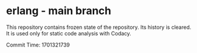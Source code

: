 # erlang - main branch

This repository contains frozen state of the repository.
Its history is cleared. It is used only for static code
analysis with Codacy.

Commit Time: 1701321739